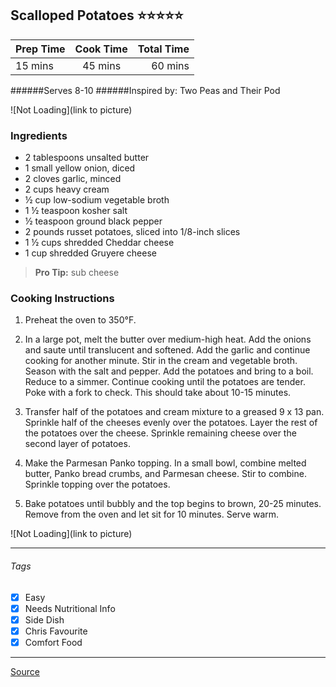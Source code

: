 ## Scalloped Potatoes :star::star::star::star::star:

| Prep Time  | Cook Time    | Total Time  |
| ---------- |:------------:| -----------:|
| 15 mins    | 45 mins      | 60 mins     |


######Serves 8-10
######Inspired by: Two Peas and Their Pod

![Not Loading](link to picture)

### Ingredients

* 2 tablespoons unsalted butter
* 1 small yellow onion, diced
* 2 cloves garlic, minced
* 2 cups heavy cream
* ½ cup low-sodium vegetable broth
* 1 ½ teaspoon kosher salt
* ½ teaspoon ground black pepper
* 2 pounds russet potatoes, sliced into 1/8-inch slices
* 1 ½ cups shredded Cheddar cheese
* 1 cup shredded Gruyere cheese

> **Pro Tip:** sub cheese

### Cooking Instructions

1. Preheat the oven to 350°F.

2. In a large pot, melt the butter over medium-high heat. Add the onions and saute until translucent and softened. Add the garlic and continue cooking for another minute. Stir in the cream and vegetable broth. Season with the salt and pepper. Add the potatoes and bring to a boil. Reduce to a simmer. Continue cooking until the potatoes are tender. Poke with a fork to check. This should take about 10-15 minutes.

3. Transfer half of the potatoes and cream mixture to a greased 9 x 13 pan. Sprinkle half of the cheeses evenly over the potatoes. Layer the rest of the potatoes over the cheese. Sprinkle remaining cheese over the second layer of potatoes.

4. Make the Parmesan Panko topping. In a small bowl, combine melted butter, Panko bread crumbs, and Parmesan cheese. Stir to combine. Sprinkle topping over the potatoes.

5. Bake potatoes until bubbly and the top begins to brown, 20-25 minutes. Remove from the oven and let sit for 10 minutes. Serve warm.


![Not Loading](link to picture)

---

###### Tags
- [x] Easy
- [x] Needs Nutritional Info
- [x] Side Dish
- [x] Chris Favourite
- [x] Comfort Food

---

[Source](http://www.twopeasandtheirpod.com/parmesan-crusted-scalloped-potatoes/#_a5y_p=1496216)


